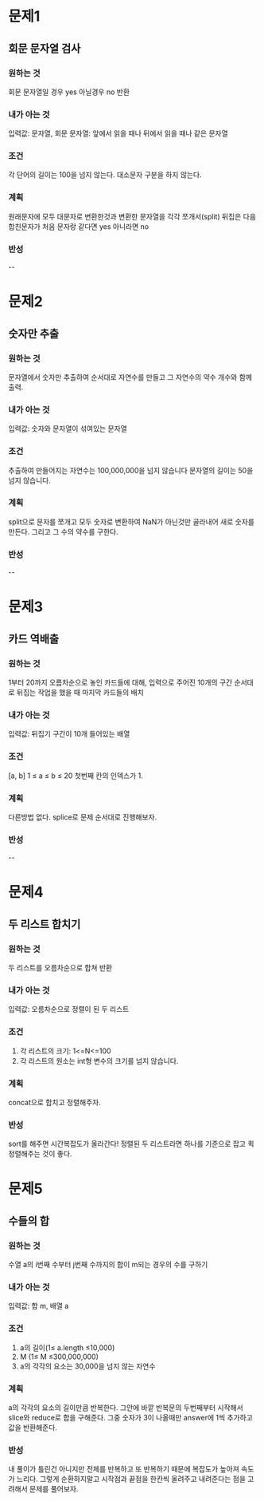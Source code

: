 # 문제1 
## 회문 문자열 검사

### 원하는 것
회문 문자열일 경우 yes 아닐경우 no 반환

### 내가 아는 것
입력값: 문자열, 회문 문자열: 앞에서 읽을 때나 뒤에서 읽을 때나 같은 문자열

### 조건
각 단어의 길이는 100을 넘지 않는다.
대소문자 구분을 하지 않는다. 

### 계획
원래문자에 모두 대문자로 변환한것과 변환한 문자열을 각각 쪼개서(split) 뒤집은 다음 합친문자가 처음 문자랑 같다면 yes 아니라면 no 

### 반성 
--

# 문제2
## 숫자만 추출

### 원하는 것
문자열에서 숫자만 추출하여 순서대로 자연수를 만들고 그 자연수의 약수 개수와 함께 출력. 

### 내가 아는 것
입력값: 숫자와 문자열이 섞여있는 문자열

### 조건
추출하여 만들어지는 자연수는 100,000,000을 넘지 않습니다
문자열의 길이는 50을 넘지 않습니다.

### 계획
split으로 문자를 쪼개고 모두 숫자로 변환하여 NaN가 아닌것만 골라내어 새로 숫자를 만든다. 그리고 그 수의 약수를 구한다. 

### 반성 
--

# 문제3
## 카드 역배출

### 원하는 것
1부터 20까지 오름차순으로 놓인 카드들에 대해, 입력으로 주어진 10개의 구간 순서대로 뒤집는 작업을 했을 때 마지막 카드들의 배치

### 내가 아는 것
입력값: 뒤집기 구간이 10개 들어있는 배열 

### 조건
 [a, b] 1 ≤ a ≤ b ≤ 20
 첫번째 칸의 인덱스가 1.

### 계획
다른방법 없다. splice로 문제 순서대로 진행해보자.

### 반성 
--

# 문제4
## 두 리스트 합치기

### 원하는 것
두 리스트를 오름차순으로 합쳐 반환

### 내가 아는 것
입력값: 오름차순으로 정렬이 된 두 리스트

### 조건
1. 각 리스트의 크기: 1<=N<=100
2. 각 리스트의 원소는 int형 변수의 크기를 넘지 않습니다.

### 계획
concat으로 합치고 정렬해주자. 

### 반성 
sort를 해주면 시간복잡도가 올라간다! 정렬된 두 리스트라면 하나를 기준으로 잡고 퀵정렬해주는 것이 좋다. 

# 문제5
## 수들의 합

### 원하는 것
수열 a의 i번째 수부터 j번째 수까지의 합이 m되는 경우의 수를 구하기

### 내가 아는 것
입력값: 합 m, 배열 a

### 조건
1. a의 길이(1≤ a.length ≤10,000)
2. M (1≤ M ≤300,000,000)
3. a의 각각의 요소는 30,000을 넘지 않는 자연수

### 계획
a의 각각의 요소의 길이만큼 반복한다. 그안에 바깥 반복문의 두번째부터 시작해서 slice와 reduce로 합을 구해준다. 
그중 숫자가 3이 나올때만 answer에 1씩 추가하고 값을 반환해준다.  

### 반성
내 풀이가 틀린건 아니지만 전체를 반복하고 또 반복하기 때문에 복잡도가 높아져 속도가 느리다. 그렇게 순환하지말고 시작점과 끝점을 한칸씩 올려주고 내려준다는 점을 고려해서 문제를 풀어보자. 
